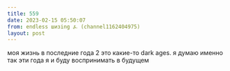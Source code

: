 ```yaml
---
title: 559
date: 2023-02-15 05:50:07
from: endless шизing ⍼ (channel1162404975)
layout: post
---
```


моя жизнь в последние года 2 это какие-то dark ages. я думаю именно так эти года я и буду воспринимать в будущем
